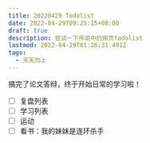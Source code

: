 ```yaml
---
title: 20220429 Todolist
date: 2022-04-29T09:25:15+08:00
draft: true
description: 尝试一下传说中的网页todolist
lastmod: 2022-04-29T01:28:31.491Z
tags:
  - 天天向上
---
```

搞完了论文答辩，终于开始日常的学习啦！
- [ ] 复盘列表
- [ ] 学习列表
- [ ] 运动
- [ ] 看书：我的妹妹是连环杀手
